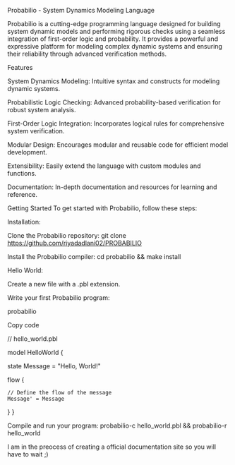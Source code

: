 Probabilio - System Dynamics Modeling Language


Probabilio is a cutting-edge programming language designed for building system dynamic models and performing rigorous checks using a seamless integration of first-order logic and probability. It provides a powerful and expressive platform for modeling complex dynamic systems and ensuring their reliability through advanced verification methods.


Features



System Dynamics Modeling: Intuitive syntax and constructs for modeling dynamic systems.


Probabilistic Logic Checking: Advanced probability-based verification for robust system analysis.


First-Order Logic Integration: Incorporates logical rules for comprehensive system verification.


Modular Design: Encourages modular and reusable code for efficient model development.


Extensibility: Easily extend the language with custom modules and functions.


Documentation: In-depth documentation and resources for learning and reference.



Getting Started
To get started with Probabilio, follow these steps:



Installation:

Clone the Probabilio repository: git clone https://github.com/riyadadlani02/PROBABILIO



Install the Probabilio compiler: cd probabilio && make install


Hello World:

Create a new file with a .pbl extension.



Write your first Probabilio program:

probabilio




Copy code





// hello_world.pbl



model HelloWorld {



  state Message = "Hello, World!"


  

  flow {


  
    // Define the flow of the message
    Message' = Message


    
  }
}



Compile and run your program: probabilio-c hello_world.pbl && probabilio-r hello_world




I am in the preocess of creating a official documentation site so you will have to wait ;)
